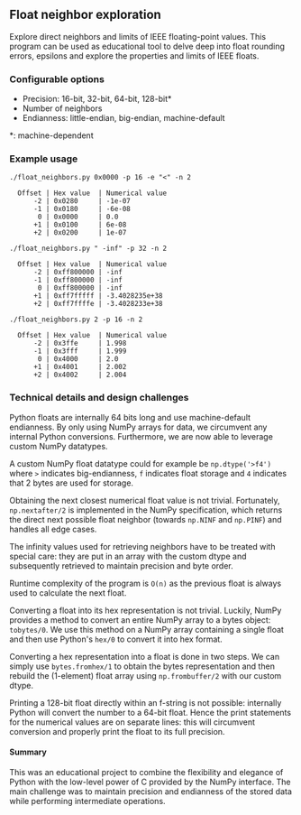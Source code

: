 ## Float neighbor exploration
Explore direct neighbors and limits of IEEE floating-point values. This program can be used as educational tool to delve deep into float rounding errors, epsilons and explore the properties and limits of IEEE floats.

### Configurable options
- Precision: 16-bit, 32-bit, 64-bit, 128-bit*
- Number of neighbors
- Endianness: little-endian, big-endian, machine-default

*: machine-dependent

### Example usage
`./float_neighbors.py 0x0000 -p 16 -e "<" -n 2`
```
  Offset | Hex value  | Numerical value
      -2 | 0x0280     | -1e-07
      -1 | 0x0180     | -6e-08
       0 | 0x0000     | 0.0
      +1 | 0x0100     | 6e-08
      +2 | 0x0200     | 1e-07
```

`./float_neighbors.py " -inf" -p 32 -n 2`
```
  Offset | Hex value  | Numerical value
      -2 | 0xff800000 | -inf
      -1 | 0xff800000 | -inf
       0 | 0xff800000 | -inf
      +1 | 0xff7fffff | -3.4028235e+38
      +2 | 0xff7ffffe | -3.4028233e+38
```

`./float_neighbors.py 2 -p 16 -n 2`
```
  Offset | Hex value  | Numerical value
      -2 | 0x3ffe     | 1.998
      -1 | 0x3fff     | 1.999
       0 | 0x4000     | 2.0
      +1 | 0x4001     | 2.002
      +2 | 0x4002     | 2.004
```

### Technical details and design challenges
Python floats are internally 64 bits long and use machine-default endianness. By only using NumPy arrays for data, we circumvent any internal Python conversions. Furthermore, we are now able to leverage custom NumPy datatypes.

A custom NumPy float datatype could for example be `np.dtype('>f4')` where `>` indicates big-endianness, `f` indicates float storage and `4` indicates that 2 bytes are used for storage.

Obtaining the next closest numerical float value is not trivial. Fortunately, `np.nextafter/2` is implemented in the NumPy specification, which returns the direct next possible float neighbor (towards `np.NINF` and `np.PINF`) and handles all edge cases.

The infinity values used for retrieving neighbors have to be treated with special care: they are put in an array with the custom dtype and subsequently retrieved to maintain precision and byte order.

Runtime complexity of the program is `O(n)` as the previous float is always used to calculate the next float.

Converting a float into its hex representation is not trivial. Luckily, NumPy provides a method to convert an entire NumPy array to a bytes object: `tobytes/0`. We use this method on a NumPy array containing a single float and then use Python's `hex/0` to convert it into hex format.

Converting a hex representation into a float is done in two steps. We can simply use `bytes.fromhex/1` to obtain the bytes representation and then rebuild the (1-element) float array using `np.frombuffer/2` with our custom dtype.

Printing a 128-bit float directly within an f-string is not possible: internally Python will convert the number to a 64-bit float. Hence the print statements for the numerical values are on separate lines: this will circumvent conversion and properly print the float to its full precision.

#### Summary
This was an educational project to combine the flexibility and elegance of Python with the low-level power of C provided by the NumPy interface. The main challenge was to maintain precision and endianness of the stored data while performing intermediate operations.
